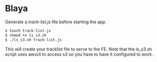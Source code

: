 # Blaya

Generate a *track-list.js* file before starting the app.

```bash
$ touch track-list.js
$ chmod +x ls_s3.sh
$ ./ls_s3.sh track-list.js
```

This will create your tracklist file to serve to the FE. Note that the ls_s3.sh
script uses awscli to access s3 so you have to have it configured to work.
